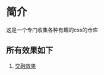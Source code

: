# 简介
这是一个专门收集各种有趣的css的仓库



## 所有效果如下
1. [交融效果](https://github.com/asdgjsad/playCSS/tree/main/%E4%BA%A4%E8%9E%8D%E6%95%88%E6%9E%9C)